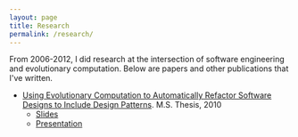 ```yaml
---
layout: page
title: Research
permalink: /research/
---
```


From 2006-2012, I did research at the intersection of software engineering and evolutionary
computation. Below are papers and other publications that I've written.

 - [Using Evolutionary Computation to Automatically Refactor Software Designs to Include Design Patterns](/papers/msthesis.pdf). M.S. Thesis, 2010
   * [Slides](/papers/msthesis-defense-slides.pdf)
   * [Presentation](https://www.youtube.com/watch?v=ITqfP37gzN8)